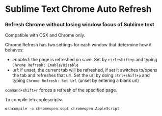 # Sublime Text Chrome Auto Refresh
### Refresh Chrome without losing window focus of Sublime text

Compatible with OSX and Chrome only.

Chrome Refresh has two settings for each window that determine how it behaves:

- *enabled*: the page is refreshed on save. Set by `ctrl+shift+p` and typing `Chrome Refresh: Enable/Disable`
- *url*: if unset, the current tab will be refreshed, if set it switches to/opens the tab and refreshes that url. Set the url by doing `ctrl+shift+p` and typing `Chrome Refresh: Set Url` (unset by entering a blank url)

`command+shift+r` forces a refresh of the specified page.

To compile teh applescripts:

    osacompile -o chromeopen.scpt chromeopen.AppleScript